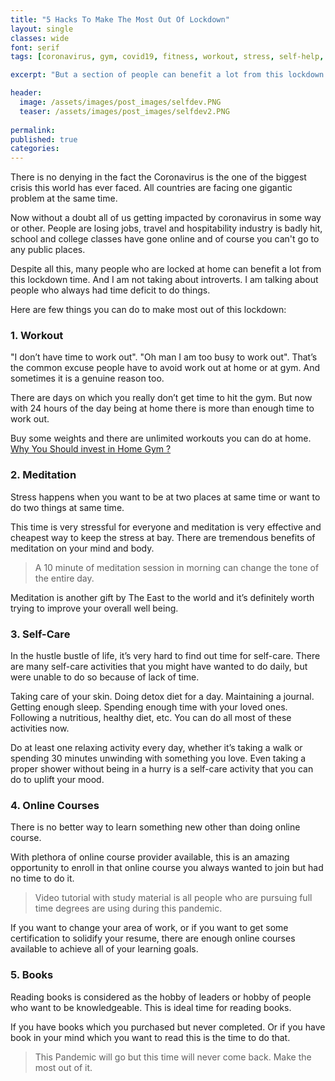 ```yaml
---
title: "5 Hacks To Make The Most Out Of Lockdown"
layout: single
classes: wide
font: serif
tags: [coronavirus, gym, covid19, fitness, workout, stress, self-help, self-care]

excerpt: "But a section of people can benefit a lot from this lockdown time. And I am not talking about introverts."

header:
  image: /assets/images/post_images/selfdev.PNG
  teaser: /assets/images/post_images/selfdev2.PNG
  
permalink:
published: true
categories: 
---
```


There is no denying in the fact the Coronavirus is the one of the biggest crisis this world has ever faced. All countries are facing one gigantic problem at the same time.

Now without a doubt all of us getting impacted by coronavirus in some way or other. People are losing jobs, travel and hospitability industry is badly hit, school and college classes have gone online and of course you can't go to any public places.

Despite all this, many people who are locked at home can benefit a lot from this lockdown time. And I am not taking about introverts. I am talking about people who always had time deficit to do things.


Here are few things you can do to make most out of this lockdown:

### 1. Workout ###

"I don’t have time to work out". "Oh man I am too busy to work out". That’s the common excuse people have to avoid work out at home or at gym. And sometimes it is a genuine reason too.

There are days on which you really don’t get time to hit the gym. But now with 24 hours of the day being at home there is more than enough time to work out.

Buy some weights and there are unlimited workouts you can do at home. [Why You Should invest in Home Gym ?](https://www.amankaushik.blog/benfits-of-home-gym/)


### 2. Meditation ###

Stress happens when you want to be at two places at same time or want to do two things at same time.

This time is very stressful for everyone and meditation is very effective and cheapest way to keep the stress at bay. There are tremendous benefits of meditation on your mind and body.

> A 10 minute of meditation session in morning can change the tone of the entire day. 

Meditation is another gift by The East to the world and it’s definitely worth trying to improve your overall well being.


### 3. Self-Care ### 

In the hustle bustle of life, it’s very hard to find out time for self-care. There are many self-care activities that you might have wanted to do daily, but were unable to do so because of lack of time.

Taking care of your skin. Doing detox diet for a day. Maintaining a journal. Getting enough sleep. Spending enough time with your loved ones. Following a nutritious, healthy diet, etc. You can do all most of these activities now.

Do at least one relaxing activity every day, whether it’s taking a walk or spending 30 minutes unwinding with something you love. Even taking a proper shower without being in a hurry is a self-care activity that you can do to uplift your mood. 


### 4. Online Courses ###

There is no better way to learn something new other than doing online course. 

With plethora of online course provider available, this is an amazing opportunity to enroll in that online course you always wanted to join but had no time to do it. 

> Video tutorial with study material is all people who are pursuing full time degrees are using during this pandemic. 

If you want to change your area of work, or if you want to get some certification to solidify your resume, there are enough online courses available to achieve all of your learning goals. 


### 5. Books ###

Reading books is considered as the hobby of leaders or hobby of people who want to be knowledgeable. This is ideal time for reading books.

If you have books which you purchased but never completed. Or if you have book in your mind which you want to read this is the time to do that.


> This Pandemic will go but this time will never come back. Make the most out of it.


